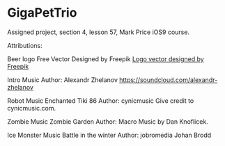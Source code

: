 # GigaPetTrio
Assigned project, section 4, lesson 57, Mark Price iOS9 course.

Attributions:

Beer logo Free Vector
Designed by Freepik
<a href="http://www.freepik.com/free-photos-vectors/logo">Logo vector designed by Freepik</a>

Intro Music
Author:   Alexandr Zhelanov
https://soundcloud.com/alexandr-zhelanov

Robot Music
Enchanted Tiki 86
Author: cynicmusic
Give credit to cynicmusic.com.

Zombie Music
Zombie Garden
Author:  Macro
Music by Dan Knoflicek.

Ice Monster Music
Battle in the winter
Author: jobromedia
Johan Brodd
